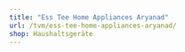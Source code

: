 ```yaml
---
title: "Ess Tee Home Appliances Aryanad"
url: /tvm/ess-tee-home-appliances-aryanad/
shop: Haushaltsgeräte
---
```

